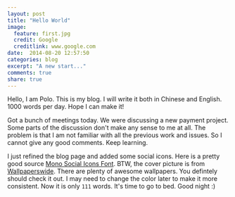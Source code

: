 ```yaml
---
layout: post
title: "Hello World"
image:
  feature: first.jpg
  credit: Google
  creditlink: www.google.com
date:  2014-08-20 12:57:50
categories: blog
excerpt: "A new start..."
comments: true
share: true
---
```


Hello, I am Polo. This is my blog. I will write it both in Chinese and English. 1000 words per day. Hope I can make it!

Got a bunch of meetings today. We were discussing a new payment project. Some parts of the discussion don't make any sense to me at all. The problem is that I am not familiar with all the previous work and issues. So I cannot give any good comments. Keep learning.

I just refined the blog page and added some social icons. Here is a pretty good source [Mono Social Icons Font](http://drinchev.github.io/monosocialiconsfont/). BTW, the cover picture is from [Wallpaperswide](http://wallpaperswide.com/). There are plenty of awesome wallpapers. You defintely should check it out. I may need to change the color later to make it more consistent. Now it is only ``111`` words. It's time to go to bed. Good night :)